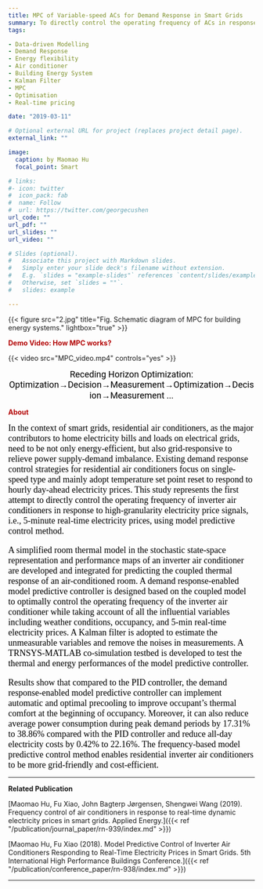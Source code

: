 ```yaml
---
title: MPC of Variable-speed ACs for Demand Response in Smart Grids
summary: To directly control the operating frequency of ACs in response to high-granularity electricity price signals, i.e., 5-minute real-time electricity prices,in smart grids using MPC method.
tags:

- Data-driven Modelling 
- Demand Response
- Energy flexibility 
- Air conditioner
- Building Energy System
- Kalman Filter
- MPC 
- Optimisation
- Real-time pricing

date: "2019-03-11"

# Optional external URL for project (replaces project detail page).
external_link: ""

image:
  caption: by Maomao Hu
  focal_point: Smart

# links:
#- icon: twitter
#  icon_pack: fab
#  name: Follow
#  url: https://twitter.com/georgecushen
url_code: ""
url_pdf: ""
url_slides: ""
url_video: ""

# Slides (optional).
#   Associate this project with Markdown slides.
#   Simply enter your slide deck's filename without extension.
#   E.g. `slides = "example-slides"` references `content/slides/example-slides.md`.
#   Otherwise, set `slides = ""`.
#   slides: example

---
```


{{< figure src="2.jpg" title="Fig. Schematic diagram of MPC for building energy systems." lightbox="true" >}}

**<font color="#B30606">Demo Video: How MPC works?</font>**

{{< video src="MPC_video.mp4" controls="yes" >}}

<p align="center"><font face="Roboto" color="black" size="4">Receding Horizon Optimization: Optimization&rarr;Decision&rarr;Measurement&rarr;Optimization&rarr;Decision&rarr;Measurement ...</font></p>

<font color="#B30606">**About**</font>

<font face="Raleway" color="black" size="4">In the context of smart grids, residential air conditioners, as the major contributors to home electricity bills and loads on electrical grids, need to be not only energy-efficient, but also grid-responsive to relieve power supply-demand imbalance. Existing demand response control strategies for residential air conditioners focus on single-speed type and mainly adopt temperature set point reset to respond to hourly day-ahead electricity prices. This study represents the first attempt to directly control the operating frequency of inverter air conditioners in response to high-granularity electricity price signals, i.e., 5-minute real-time electricity prices, using model predictive control method. 

A simplified room thermal model in the stochastic state-space representation and performance maps of an inverter air conditioner are developed and integrated for predicting the coupled thermal response of an air-conditioned room. A demand response-enabled model predictive controller is designed based on the coupled model to optimally control the operating frequency of the inverter air conditioner while taking account of all the influential variables including weather conditions, occupancy, and 5-min real-time electricity prices. A Kalman filter is adopted to estimate the unmeasurable variables and remove the noises in measurements. A TRNSYS-MATLAB co-simulation testbed is developed to test the thermal and energy performances of the model predictive controller. 

Results show that compared to the PID controller, the demand response-enabled model predictive controller can implement automatic and optimal precooling to improve occupant’s thermal comfort at the beginning of occupancy. Moreover, it can also reduce average power consumption during peak demand periods by 17.31% to 38.86% compared with the PID controller and reduce all-day electricity costs by 0.42% to 22.16%. The frequency-based model predictive control method enables residential inverter air conditioners to be more grid-friendly and cost-efficient.</font>

---

**Related Publication**

[Maomao Hu, Fu Xiao, John Bagterp Jørgensen, Shengwei Wang (2019). Frequency control of air conditioners in response to real-time dynamic electricity prices in smart grids. Applied Energy.]({{< ref "/publication/journal_paper/rn-939/index.md" >}})

[Maomao Hu, Fu Xiao (2018). Model Predictive Control of Inverter Air Conditioners Responding to Real-Time Electricity Prices in Smart Grids. 5th International High Performance Buildings Conference.]({{< ref "/publication/conference_paper/rn-938/index.md" >}})

---

